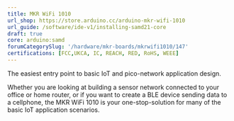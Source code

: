 ```yaml
---
title: MKR WiFi 1010
url_shop: https://store.arduino.cc/arduino-mkr-wifi-1010
url_guide: /software/ide-v1/installing-samd21-core
draft: true
core: arduino:samd
forumCategorySlug: '/hardware/mkr-boards/mkrwifi1010/147'
certifications: [FCC,UKCA, IC, REACH, RED, RoHS, WEEE]
---
```


<SubTitle>The easiest entry point to basic IoT and pico-network application design.</SubTitle>

Whether you are looking at building a sensor network connected to your office or home router, or if you want to create a BLE device sending data to a cellphone, the MKR WiFi 1010 is your one-stop-solution for many of the basic IoT application scenarios.